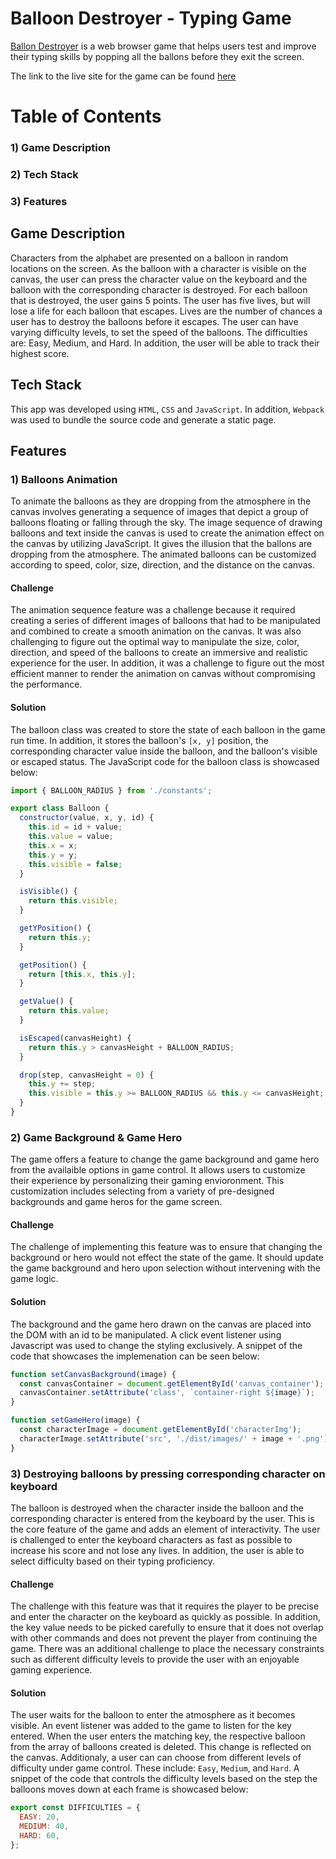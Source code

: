 # Balloon Destroyer - Typing Game

[Ballon Destroyer](https://bilalashc.github.io/Ballon_Destroyer/) is a web browser game that helps users test and improve their typing skills by popping all the ballons before they exit the screen.

The link to the live site for the game can be found [here](https://bilalashc.github.io/Ballon_Destroyer/)

# Table of Contents
### 1) Game Description
### 2) Tech Stack 
### 3) Features

## Game Description

Characters from the alphabet are presented on a balloon in random locations on the screen. As the balloon with a character is visible on the canvas, the user can press the character value on the keyboard and the balloon with the corresponding character is destroyed. For each balloon that is destroyed, the user gains 5 points. The user has five lives, but will lose a life for each balloon that escapes. Lives are the number of chances a user has to destroy the balloons before it escapes. The user can have varying difficulty levels, to set the speed of the balloons. The difficulties are: Easy, Medium, and Hard. In addition, the user will be able to track their highest score.  


## Tech Stack

This app was developed using `HTML`, `CSS` and `JavaScript`. In addition, `Webpack` was used to bundle the source code and generate a static page. 

## Features

### 1) Balloons Animation

To animate the balloons as they are dropping from the atmosphere in the canvas involves generating a sequence of images that depict a group of balloons floating or falling through the sky. The image sequence of drawing balloons and text inside the canvas is used to create the animation effect on the canvas by utilizing JavaScript. It gives the illusion that the ballons are dropping from the atmosphere. The animated balloons can be customized according to speed, color, size, direction, and the distance on the canvas.

#### Challenge

The animation sequence feature was a challenge because it required creating a series of different images of balloons that had to be manipulated and combined to create a smooth animation on the canvas. It was also challenging to figure out the optimal way to manipulate the size, color, direction, and speed of the balloons to create an immersive and realistic experience for the user. In addition, it was a challenge to figure out the most efficient manner to render the animation on canvas without compromising the performance. 

#### Solution

The balloon class was created to store the state of each balloon in the game run time. In addition, it stores the balloon's `[x, y]` position, the corresponding character value inside the balloon, and the balloon's visible or escaped status. The JavaScript code for the balloon class is showcased below:

```javascript
import { BALLOON_RADIUS } from './constants';

export class Balloon {
  constructor(value, x, y, id) {
    this.id = id + value;
    this.value = value;
    this.x = x;
    this.y = y;
    this.visible = false;
  }

  isVisible() {
    return this.visible;
  }

  getYPosition() {
    return this.y;
  }

  getPosition() {
    return [this.x, this.y];
  }

  getValue() {
    return this.value;
  }

  isEscaped(canvasHeight) {
    return this.y > canvasHeight + BALLOON_RADIUS;
  }

  drop(step, canvasHeight = 0) {
    this.y += step;
    this.visible = this.y >= BALLOON_RADIUS && this.y <= canvasHeight;
  }
}
```

### 2) Game Background & Game Hero

The game offers a feature to change the game background and game hero from the availaible options in game control. It allows users to customize their experience by personalizing their gaming envioronment. This customization includes selecting from a variety of pre-designed backgrounds and game heros for the game screen.

#### Challenge

The challenge of implementing this feature was to ensure that changing the background or hero would not effect the state of the game. It should update the game background and hero upon selection without intervening with the game logic.

#### Solution

The background and the game hero drawn on the canvas are placed into the DOM with an id to be manipulated. A click event listener using Javascript was used to change the styling exclusively. A snippet of the code that showcases the implemenation can be seen below:

```javascript
function setCanvasBackground(image) {
  const canvasContainer = document.getElementById('canvas_container');
  canvasContainer.setAttribute('class', `container-right ${image}`);
}

function setGameHero(image) {
  const characterImage = document.getElementById('characterImg');
  characterImage.setAttribute('src', './dist/images/' + image + '.png');
}
```

### 3) Destroying balloons by pressing corresponding character on keyboard

The balloon is destroyed when the character inside the balloon and the corresponding character is entered from the keyboard by the user. This is the core feature of the game and adds an element of interactivity. The user is challenged to enter the keyboard characters as fast as possible to increase his score and not lose any lives. In addition, the user is able to select difficulty based on their typing proficiency. 

#### Challenge

The challenge with this feature was that it requires the player to be precise and enter the character on the keyboard as quickly as possible. In addition, the key value needs to be picked carefully to ensure that it does not overlap with other commands and does not prevent the player from continuing the game. There was an additional challenge to place the necessary constraints such as different difficulty levels to provide the user with an enjoyable gaming experience. 

#### Solution

The user waits for the balloon to enter the atmosphere as it becomes visible. An event listener was added to the game to listen for the key entered. When the user enters the matching key, the respective balloon from the array of balloons created is deleted. This change is reflected on the canvas. Additionaly, a user can can choose from different levels of difficulty under game control. These include: `Easy`, `Medium`, and `Hard`. A snippet of the code that controls the difficulty levels based on the step the balloons moves down at each frame is showcased below:


```javascript
export const DIFFICULTIES = {
  EASY: 20,
  MEDIUM: 40,
  HARD: 60,
};
```

